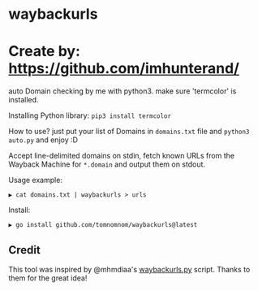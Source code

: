 # waybackurls
# Create by: https://github.com/imhunterand/
 auto Domain checking by me with python3. make sure  'termcolor' is installed.

Installing Python library:
```pip3 install termcolor```

How to use? just put your list of Domains in ```domains.txt``` file and ```python3 auto.py``` and enjoy :D

Accept line-delimited domains on stdin, fetch known URLs from the Wayback Machine for `*.domain` and output them on stdout.

Usage example:

```
▶ cat domains.txt | waybackurls > urls
```

Install:

```
▶ go install github.com/tomnomnom/waybackurls@latest
```

## Credit

This tool was inspired by @mhmdiaa's [waybackurls.py](https://gist.github.com/mhmdiaa/adf6bff70142e5091792841d4b372050) script.
Thanks to them for the great idea!
